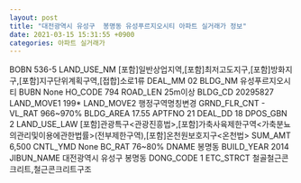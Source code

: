 ```yaml
---
layout: post
title: "대전광역시 유성구  봉명동 유성푸르지오시티 아파트 실거래가 정보"
date: 2021-03-15 15:31:55 +0900
categories: 아파트 실거래가
---
```


BOBN 536-5
LAND_USE_NM [포함]일반상업지역,[포함]최저고도지구,[포함]방화지구,[포함]지구단위계획구역,[접합]소로1류
DEAL_MM 02
BLDG_NM 유성푸르지오시티
BUBN None
HO_CODE 794
ROAD_LEN 25m이상
BLDG_CD 20295827
LAND_MOVE1 199*
LAND_MOVE2 행정구역명칭변경
GRND_FLR_CNT -
VL_RAT 966~970%
BLDG_AREA 17.55
APTFNO 21
DEAL_DD 18
DPOS_GBN 2
LAND_USE_LAW [포함]관광특구<관광진흥법>,[포함]가축사육제한구역<가축분뇨의관리및이용에관한법률>(전부제한구역),[포함]온천원보호지구<온천법>
SUM_AMT 6,500
CNTL_YMD None
BC_RAT 76~80%
DNAME 봉명동
BUILD_YEAR 2014
JIBUN_NAME 대전광역시 유성구  봉명동
DONG_CODE 1
ETC_STRCT 철골철근콘크리트,철근콘크리트구조


